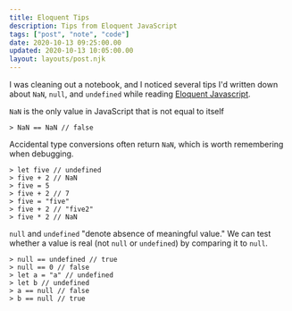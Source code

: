 ```yaml
---
title: Eloquent Tips
description: Tips from Eloquent JavaScript
tags: ["post", "note", "code"]
date: 2020-10-13 09:25:00.00
updated: 2020-10-13 10:05:00.00
layout: layouts/post.njk
---
```


I was cleaning out a notebook, and I noticed several tips I'd written down about `NaN`, `null`, and `undefined` while reading [Eloquent Javascript](https://eloquentjavascript.net/ "Eloquent JavaScriptn online edition by Marijn Haverbeke").

`NaN` is the only value in JavaScript that is not equal to itself

```console
> NaN == NaN // false
```

Accidental type conversions often return `NaN`, which is worth remembering when debugging.

```console
> let five // undefined
> five + 2 // NaN
> five = 5
> five + 2 // 7
> five = "five"
> five + 2 // "five2"
> five * 2 // NaN
```

<!END clip>

`null` and `undefined` "denote absence of meaningful value." We can test whether a value is real (not `null` or `undefined`) by comparing it to `null`.

```console
> null == undefined // true
> null == 0 // false
> let a = "a" // undefined
> let b // undefined
> a == null // false
> b == null // true
```
